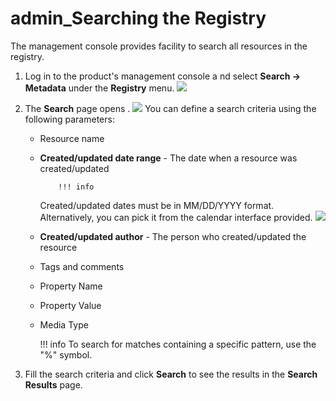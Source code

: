 # admin\_Searching the Registry

The management console provides facility to search all resources in the registry.

1.  Log in to the product's management console a nd select **Search -&gt; Metadata** under the **Registry** menu.
    ![](/assets/attachments/126562657/126562660.png)
2.  The **Search** page opens .
    ![](/assets/attachments/126562657/126562659.png) You can define a search criteria using the following parameters:

    -   Resource name
    -   **Created/updated date range** - The date when a resource was created/updated

                !!! info
        Created/updated dates must be in MM/DD/YYYY format. Alternatively, you can pick it from the calendar interface provided.
        ![](/assets/attachments/126562657/126562658.png)


    -   **Created/updated author** - The person who created/updated the resource
    -   Tags and comments
    -   Property Name
    -   Property Value
    -   Media Type

        !!! info
    To search for matches containing a specific pattern, use the "%" symbol.


3.  Fill the search criteria and click **Search** to see the results in the **Search Results** page.

